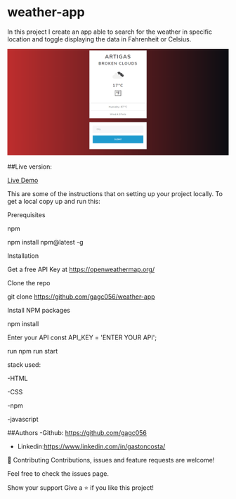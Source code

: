 # weather-app
In this project I  create an app able to search for the weather in specific location and toggle displaying the data in Fahrenheit or Celsius.

<img src= "images/capture.png">

##Live version:

[Live Demo](https://github.com/gagc056/weather-app)

This are some of the instructions that on setting up your project locally. To get a local copy up and run this:

Prerequisites

npm

npm install npm@latest -g

Installation

Get a free API Key at https://openweathermap.org/

Clone the repo

git clone https://github.com/gagc056/weather-app

Install NPM packages

npm install

Enter your API
const API_KEY = 'ENTER YOUR API';

run npm run start

stack used:

-HTML

-CSS

-npm

-javascript



##Authors
-Github: https://github.com/gagc056

- Linkedin:https://www.linkedin.com/in/gastoncosta/

🤝 Contributing
Contributions, issues and feature requests are welcome!

Feel free to check the issues page.

Show your support
Give a ⭐️ if you like this project!
